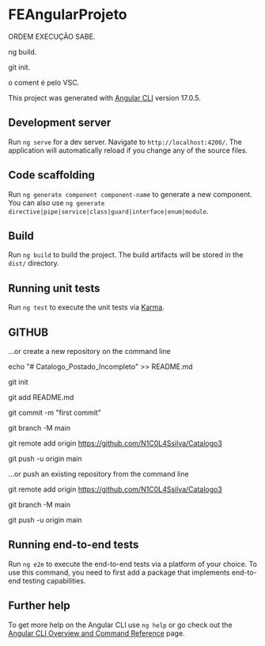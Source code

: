 # FEAngularProjeto
ORDEM EXECUÇÃO SABE.

ng build.

git init.

o coment é pelo VSC.



This project was generated with [Angular CLI](https://github.com/angular/angular-cli) version 17.0.5.

## Development server

Run `ng serve` for a dev server. Navigate to `http://localhost:4200/`. The application will automatically reload if you change any of the source files.

## Code scaffolding

Run `ng generate component component-name` to generate a new component. You can also use `ng generate directive|pipe|service|class|guard|interface|enum|module`.

## Build

Run `ng build` to build the project. The build artifacts will be stored in the `dist/` directory.

## Running unit tests

Run `ng test` to execute the unit tests via [Karma](https://karma-runner.github.io).


## GITHUB
…or create a new repository on the command line

echo "# Catalogo_Postado_Incompleto" >> README.md

git init

git add README.md

git commit -m "first commit"

git branch -M main

git remote add origin https://github.com/N1C0L4Ssilva/Catalogo3

git push -u origin main

…or push an existing repository from the command line

git remote add origin https://github.com/N1C0L4Ssilva/Catalogo3

git branch -M main

git push -u origin main

## Running end-to-end tests

Run `ng e2e` to execute the end-to-end tests via a platform of your choice. To use this command, you need to first add a package that implements end-to-end testing capabilities.

## Further help

To get more help on the Angular CLI use `ng help` or go check out the [Angular CLI Overview and Command Reference](https://angular.io/cli) page.
